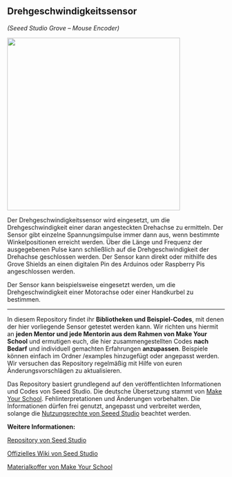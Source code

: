 Drehgeschwindigkeitssensor
----
*(Seeed Studio Grove – Mouse Encoder)*

<img src=https://www.makeyourschool.de/wp-content/uploads/2018/10/22_drehgeschwindigkeitssensor-1024x1024.jpg width=400px>

Der Drehgeschwindigkeitssensor wird eingesetzt, um die Drehgeschwindigkeit einer daran angesteckten Drehachse zu ermitteln. Der Sensor gibt einzelne Spannungsimpulse immer dann aus, wenn bestimmte Winkelpositionen erreicht werden. Über die Länge und Frequenz der ausgegebenen Pulse kann schließlich auf die Drehgeschwindigkeit der Drehachse geschlossen werden. Der Sensor kann direkt oder mithilfe des Grove Shields an einen digitalen Pin des Arduinos oder Raspberry Pis angeschlossen werden.

Der Sensor kann beispielsweise eingesetzt werden, um die Drehgeschwindigkeit einer Motorachse oder einer Handkurbel zu bestimmen.

----

In diesem Repository findet ihr **Bibliotheken und Beispiel-Codes**, mit denen der hier vorliegende Sensor getestet werden kann. Wir richten uns hiermit an **jeden Mentor und jede Mentorin aus dem Rahmen von Make Your School** und ermutigen euch, die hier zusammengestellten Codes **nach Bedarf** und individuell gemachten Erfahrungen **anzupassen**. Beispiele können einfach im Ordner /examples hinzugefügt oder angepasst werden. Wir versuchen das Repository regelmäßig mit Hilfe von euren Änderungsvorschlägen zu aktualisieren.

Das Repository basiert grundlegend auf den veröffentlichten Informationen und Codes von Seeed Studio. 
Die deutsche Übersetzung stammt von [Make Your School](https://www.makeyourschool.de/). Fehlinterpretationen und Änderungen vorbehalten. Die Informationen dürfen frei genutzt, angepasst und verbreitet werden, solange die [Nutzungsrechte von Seeed Studio](https://github.com/Seeed-Studio/Grove_Dust_Sensor/blob/master/License.txt) beachtet werden. 

**Weitere Informationen:**

[Repository von Seed Studio](https://github.com/Seeed-Studio/)

[Offizielles Wiki von Seed Studio](http://wiki.seeedstudio.com/Grove/)

[Materialkoffer von Make Your School](https://www.makeyourschool.de/material/)
